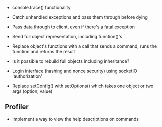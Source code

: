 - console.trace() functionality
- Catch unhandled exceptions and pass them through before dying
- Pass data through to client, even if there's a fatal exception
- Send full object representation, including function()'s
- Replace object's functions with a call that sends a command, runs the function and returns the result
- Is it possible to rebuild full objects including inheritance?

- Login interface (hashing and nonce security) using socketIO 'authorization'
- Replace setConfig() with setOptions() which takes one object or two args (option, value)

## Profiler

- Implement a way to view the help descriptions on commands